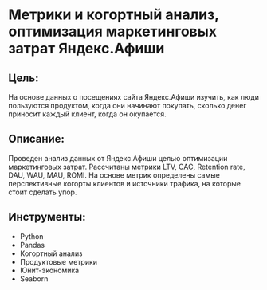 # Метрики и когортный анализ, оптимизация маркетинговых затрат Яндекс.Афиши
## Цель:
На основе данных о посещениях сайта Яндекс.Афиши изучить, как люди пользуются продуктом, когда они начинают покупать, сколько денег приносит каждый клиент, когда он окупается.
## Описание:
Проведен анализ данных от Яндекс.Афиши целью оптимизации маркетинговых затрат. Рассчитаны метрики LTV, CAC, Retention rate, DAU, WAU, MAU, ROMI. На основе метрик определены самые перспективные когорты клиентов и источники трафика, на которые стоит сделать упор.
## Инструменты:
- Python
- Pandas
- Когортный анализ
- Продуктовые метрики
- Юнит-экономика
- Seaborn

